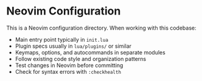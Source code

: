 # Neovim Configuration

This is a Neovim configuration directory. When working with this codebase:

- Main entry point typically in `init.lua`
- Plugin specs usually in `lua/plugins/` or similar
- Keymaps, options, and autocommands in separate modules
- Follow existing code style and organization patterns
- Test changes in Neovim before committing
- Check for syntax errors with `:checkhealth`

